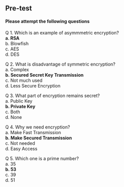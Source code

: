## Pre-test<br>
#### Please attempt the following questions<br>

Q 1. Which is an example of asymmmetric encryption?<br>
<b>a. RSA</b><br>
b. Blowfish<br>
c. AES<br>
d. DES<br>

Q 2. What is disadvantage of symmetric encryption?<br>
a. Complex<br>
<b>b. Secured Secret Key Transmission<br></b>
c. Not much used<br>
d. Less Secure Encryption<br>

Q 3. What part of encryption remains secret?<br>
a. Public Key<br>
<b>b. Private Key<br></b>
c. Both<br>
d. None<br>

Q 4. Why we need encryption?<br>
a. Make Fast Transmission<br>
<b>b. Make Secured Transmission<br></b>
c. Not needed<br>
d. Easy Access<br>

Q 5. Which one is a prime number?<br>
a. 35<br>
<b>b. 53<br></b>
c. 39<br>
d. 51<br>

